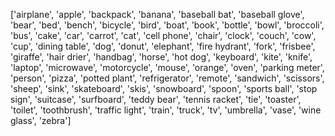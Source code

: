 ['airplane', 'apple', 'backpack', 'banana', 'baseball bat', 'baseball glove', 'bear', 'bed', 'bench', 'bicycle', 'bird', 'boat', 'book', 'bottle', 'bowl', 'broccoli', 'bus', 'cake', 'car', 'carrot', 'cat', 'cell phone', 'chair', 'clock', 'couch', 'cow', 'cup', 'dining table', 'dog', 'donut', 'elephant', 'fire hydrant', 'fork', 'frisbee', 'giraffe', 'hair drier', 'handbag', 'horse', 'hot dog', 'keyboard', 'kite', 'knife', 'laptop', 'microwave', 'motorcycle', 'mouse', 'orange', 'oven', 'parking meter', 'person', 'pizza', 'potted plant', 'refrigerator', 'remote', 'sandwich', 'scissors', 'sheep', 'sink', 'skateboard', 'skis', 'snowboard', 'spoon', 'sports ball', 'stop sign', 'suitcase', 'surfboard', 'teddy bear', 'tennis racket', 'tie', 'toaster', 'toilet', 'toothbrush', 'traffic light', 'train', 'truck', 'tv', 'umbrella', 'vase', 'wine glass', 'zebra']